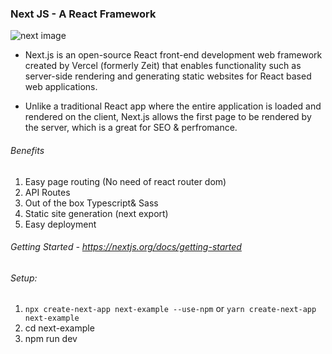 ### Next JS - A React Framework

![next image](https://i.imgur.com/6enkctk.png)

* Next.js is an open-source React front-end development web framework created by Vercel (formerly Zeit) that enables functionality such as server-side rendering and generating static websites for React based web applications.

* Unlike a traditional React app where the entire application is loaded and rendered on the client, Next.js allows the first page to be rendered by the server, which is a great for SEO & perfromance.

###### Benefits
1. Easy page routing (No need of react router dom)
2. API Routes
3. Out of the box Typescript& Sass
4. Static site generation (next export)
5. Easy deployment

###### Getting Started - https://nextjs.org/docs/getting-started

###### Setup:
1. `npx create-next-app next-example --use-npm` or `yarn create-next-app next-example`
2. cd next-example
3. npm run dev
